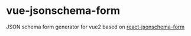 # vue-jsonschema-form
JSON schema form generator for vue2 based on [react-jsonschema-form](https://github.com/mozilla-services/react-jsonschema-form)
